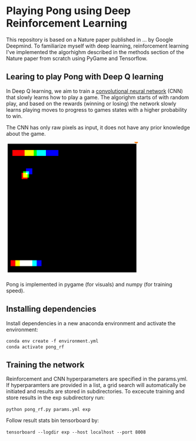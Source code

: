 # Playing Pong using Deep Reinforcement Learning

This repository is based on a Nature paper published in ... by Google Deepmind. To familiarize myself with deep learning, reinforcement learning I've implemented the algorhighm described in the methods section of the Nature paper from scratch using PyGame and Tensorflow.

## Learing to play Pong with Deep Q learning

In Deep Q learning, we aim to train a [convolutional neural network](https://en.wikipedia.org/wiki/Convolutional_neural_network) (CNN) that slowly learns how to play a game. The algorighm starts of with random play, and based on the rewards (winning or losing) the network slowly learns playing moves to progress to games states with a higher probability to win.

The CNN has only raw pixels as input, it does not have any prior knowledge about the game.

!['hoi'](images/input_image_example.png)

Pong is implemented in pygame (for visuals) and numpy (for training speed).

## Installing dependencies

Install dependencies in a new anaconda environment and activate the environment:

```
conda env create -f environment.yml
conda activate pong_rf
```

## Training the network

Reinforcement and CNN hyperparameters are specified in the params.yml. If hyperparamters are provided in a list, a grid search will automatically be initiated and results are stored in subdirectories. To excecute training and store results in the exp subdirectory run:

`python pong_rf.py params.yml exp`

Follow result stats bin tensorboard by:

`tensorboard --logdir exp --host localhost --port 8008`


